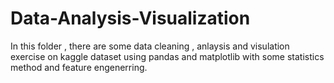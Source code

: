 # Data-Analysis-Visualization
In this folder , there are some data  cleaning , anlaysis and visulation exercise on kaggle dataset using pandas and matplotlib with some statistics method and feature
engenerring.
